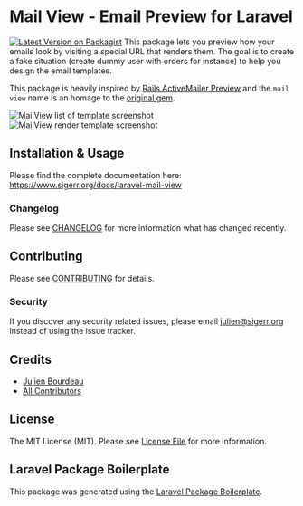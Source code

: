 # Mail View - Email Preview for Laravel

[![Latest Version on Packagist](https://img.shields.io/packagist/v/julienbourdeau/laravel-mail-view.svg?style=flat-square)](https://packagist.org/packages/julienbourdeau/laravel-mail-view)
This package lets you preview how your emails look by visiting a special URL that renders them. The goal is to create 
a fake situation (create dummy user with orders for instance) to help you design the email templates.

This package is heavily inspired by [Rails ActiveMailer Preview](https://guides.rubyonrails.org/action_mailer_basics.html#previewing-emails)
and the `mail view` name is an homage to the [original gem](https://guides.rubyonrails.org/action_mailer_basics.html#previewing-emails).

![MailView list of template screenshot](https://user-images.githubusercontent.com/1525636/89820410-42543100-db4d-11ea-8b3b-24d4d1ee8867.png)
![MailView render template screenshot](https://user-images.githubusercontent.com/1525636/89820420-454f2180-db4d-11ea-8151-f78febd09d84.png)

## Installation & Usage

Please find the complete documentation here: https://www.sigerr.org/docs/laravel-mail-view


### Changelog

Please see [CHANGELOG](https://www.sigerr.org/docs/laravel-mail-view#changelog) for more information what has changed recently.

## Contributing

Please see [CONTRIBUTING](CONTRIBUTING.md) for details.

### Security

If you discover any security related issues, please email julien@sigerr.org instead of using the issue tracker.

## Credits

- [Julien Bourdeau](https://github.com/julienbourdeau)
- [All Contributors](../../contributors)

## License

The MIT License (MIT). Please see [License File](LICENSE.md) for more information.

## Laravel Package Boilerplate

This package was generated using the [Laravel Package Boilerplate](https://laravelpackageboilerplate.com).

